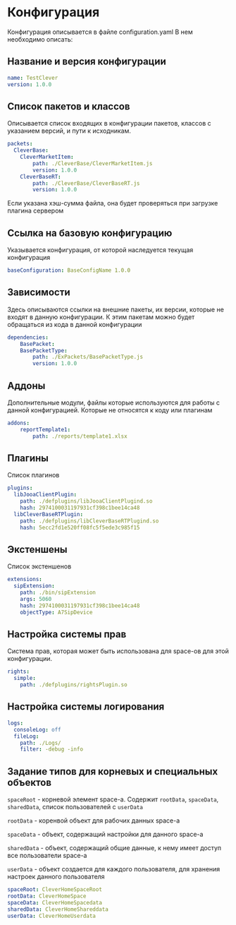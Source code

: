 # Конфигурация

Конфигурация описывается в файле configuration.yaml
В нем необходимо описать:

## Название и версия конфигурации

```YAML
name: TestClever
version: 1.0.0
```

## Список пакетов и классов

Описывается список входящих в конфигурации пакетов, классов с указанием версий, и пути к исходникам.


```YAML
packets:
  CleverBase:
    CleverMarketItem:
        path: ./CleverBase/CleverMarketItem.js
        version: 1.0.0
    CleverBaseRT:
        path: ./CleverBase/CleverBaseRT.js
        version: 1.0.0
```

Если указана хэш-сумма файла, она будет проверяться при загрузке плагина сервером

## Ссылка на базовую конфигурацию

Указывается конфигурация, от которой наследуется текущая конфигурация

```YAML
baseConfiguration: BaseConfigName 1.0.0

```


## Зависимости

Здесь описываются ссылки на внешние пакеты, их версии, которые не входят в данную конфигурации. К этим пакетам можно будет обращаться из кода в данной конфигурации

```YAML
dependencies: 
    BasePacket:
    BasePacketType:
        path: ./ExPackets/BasePacketType.js
        version: 1.0.0

```

## Аддоны

Дополнительные модули, файлы которые используются для работы с данной конфигурацией. Которые не относятся к коду или плагинам

```YAML
addons: 
    reportTemplate1:
        path: ./reports/template1.xlsx


```

## Плагины

Список плагинов 

```YAML
plugins:
  libJooaClientPlugin:
    path: ./defplugins/libJooaClientPlugind.so
    hash: 2974100031197931cf398c1bee14ca48
  libCleverBaseRTPlugin:
    path: ./defplugins/libCleverBaseRTPlugind.so
    hash: 5ecc2fd1e520ff08fc5f5ede3c985f15
```




## Экстеншены

Список экстеншенов

```YAML
extensions:
  sipExtension:
    path: ./bin/sipExtension
    args: 5060 
    hash: 2974100031197931cf398c1bee14ca48
    objectType: A7SipDevice
```


## Настройка системы прав

Система прав, которая может быть использована для space-ов для этой конфигурации. 

```YAML
rights:
  simple:
    path: ./defplugins/rightsPlugin.so
```

## Настройка системы логирования

```YAML
logs:
  consoleLog: off
  fileLog:
    path: ./Logs/
    filter: -debug -info
```


## Задание типов для корневых и специальных объектов 

`spaceRoot` - корневой элемент space-а. Содержит `rootData`, `spaceData`, `sharedData`, список пользователей с `userData`

`rootData` - коренвой объект для рабочих данных space-а

`spaceData` - объект, содержащий настройки для данного space-а

`sharedData` - объект, содержащий общие данные, к нему имеет доступ все пользователи space-а

`userData` - объект создается для каждого пользователя, для хранения настроек данного пользователя 

```YAML
spaceRoot: CleverHomeSpaceRoot
rootData: CleverHomeSpace
spaceData: CleverHomeSpacedata
sharedData: CleverHomeShareddata
userData: CleverHomeUserdata
```